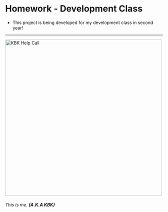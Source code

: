 # Homework - Development Class

<ul>
<li>This project is being developed for my development class in second year!</li>
</ul>

<hr>
  
<img src="https://cdn.discordapp.com/attachments/1159920769338441778/1355685987564388382/image.png?ex=67e9d476&is=67e882f6&hm=460928d883a01d291ec672eac01136817e3e2b96a7c9745bdf786e631ce00f17" width="500" height="500" alt="KBK Help Call"/>
<h6>This is me. <b>(A.K.A KBK)</b></h6>
